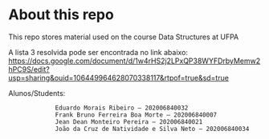 # About this repo

This repo stores material used on the course Data Structures at UFPA

A lista 3 resolvida pode ser encontrada no link abaixo:
https://docs.google.com/document/d/1w4rHS2j2LPxQP38WYFDrbyMemw2hPC9S/edit?usp=sharing&ouid=106449964628070338117&rtpof=true&sd=true

Alunos/Students: 

                 Eduardo Morais Ribeiro – 202006840032 
                 Frank Bruno Ferreira Boa Morte – 202006840007
                 Jean Dean Monteiro Pereira – 202006840021
                 João da Cruz de Natividade e Silva Neto – 202006840034
